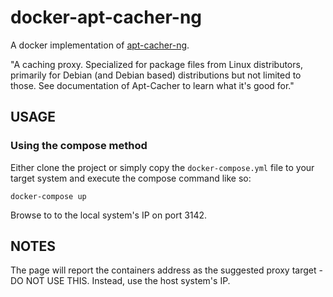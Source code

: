 # docker-apt-cacher-ng

A docker implementation of [apt-cacher-ng](https://www.unix-ag.uni-kl.de/~bloch/acng/).

"A caching proxy. Specialized for package files from Linux distributors, primarily for Debian (and Debian based) distributions but not limited to those. See documentation of Apt-Cacher to learn what it's good for."

## USAGE

### Using the compose method

Either clone the project or simply copy the ```docker-compose.yml``` file to your target system and execute the compose command like so:

```docker-compose up```

Browse to to the local system's IP on port 3142.   

## NOTES

The page will report the containers address as the suggested proxy target - DO NOT USE THIS.  Instead, use the host system's IP.
